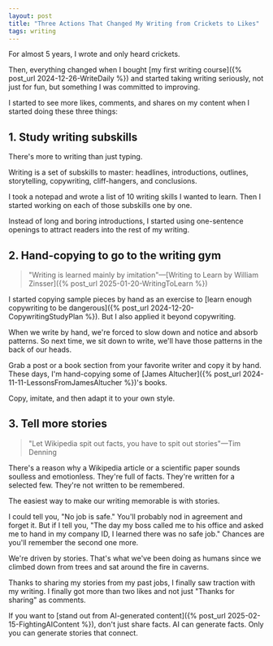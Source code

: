 ```yaml
---
layout: post
title: "Three Actions That Changed My Writing from Crickets to Likes"
tags: writing
---
```


For almost 5 years, I wrote and only heard crickets.

Then, everything changed when I bought [my first writing course]({% post_url 2024-12-26-WriteDaily %}) and started taking writing seriously, not just for fun, but something I was committed to improving.

I started to see more likes, comments, and shares on my content when I started doing these three things:

## 1. Study writing subskills

There's more to writing than just typing.

Writing is a set of subskills to master: headlines, introductions, outlines, storytelling, copywriting, cliff-hangers, and conclusions.

I took a notepad and wrote a list of 10 writing skills I wanted to learn. Then I started working on each of those subskills one by one.

Instead of long and boring introductions, I started using one-sentence openings to attract readers into the rest of my writing.

## 2. Hand-copying to go to the writing gym

> "Writing is learned mainly by imitation"—[Writing to Learn by William Zinsser]({% post_url 2025-01-20-WritingToLearn %})

I started copying sample pieces by hand as an exercise to [learn enough copywriting to be dangerous]({% post_url 2024-12-20-CopywritingStudyPlan %}). But I also applied it beyond copywriting.

When we write by hand, we're forced to slow down and notice and absorb patterns. So next time, we sit down to write, we'll have those patterns in the back of our heads.

Grab a post or a book section from your favorite writer and copy it by hand. These days, I'm hand-copying some of [James Altucher]({% post_url 2024-11-11-LessonsFromJamesAltucher %})'s books.

Copy, imitate, and then adapt it to your own style.

## 3. Tell more stories

> "Let Wikipedia spit out facts, you have to spit out stories"—Tim Denning

There's a reason why a Wikipedia article or a scientific paper sounds soulless and emotionless. They're full of facts. They're written for a selected few. They're not written to be remembered.

The easiest way to make our writing memorable is with stories.

I could tell you, "No job is safe." You'll probably nod in agreement and forget it. But if I tell you, "The day my boss called me to his office and asked me to hand in my company ID, I learned there was no safe job." Chances are you'll remember the second one more.

We're driven by stories. That's what we've been doing as humans since we climbed down from trees and sat around the fire in caverns.

Thanks to sharing my stories from my past jobs, I finally saw traction with my writing. I finally got more than two likes and not just "Thanks for sharing" as comments.

If you want to [stand out from AI-generated content]({% post_url 2025-02-15-FightingAIContent %}), don't just share facts. AI can generate facts. Only you can generate stories that connect.
